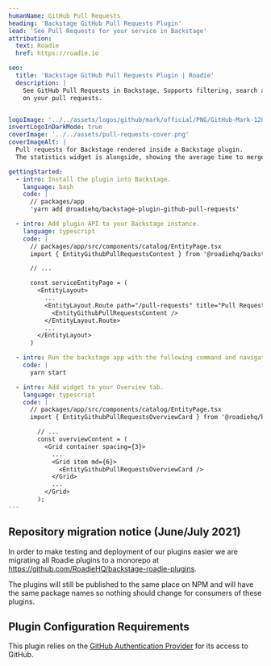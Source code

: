 ```yaml
---
humanName: GitHub Pull Requests
heading: 'Backstage GitHub Pull Requests Plugin'
lead: 'See Pull Requests for your service in Backstage'
attribution:
  text: Roadie
  href: https://roadie.io

seo:
  title: 'Backstage GitHub Pull Requests Plugin | Roadie'
  description: |
    See GitHub Pull Requests in Backstage. Supports filtering, search and statistics
    on your pull requests.


logoImage: '../../assets/logos/github/mark/official/PNG/GitHub-Mark-120px-plus2.png'
invertLogoInDarkMode: true
coverImage: '../../assets/pull-requests-cover.png'
coverImageAlt: |
  Pull requests for Backstage rendered inside a Backstage plugin.
  The statistics widget is alongside, showing the average time to merge a PR.

gettingStarted:
  - intro: Install the plugin into Backstage.
    language: bash
    code: |
      // packages/app
      'yarn add @roadiehq/backstage-plugin-github-pull-requests'

  - intro: Add plugin API to your Backstage instance.
    language: typescript
    code: |
      // packages/app/src/components/catalog/EntityPage.tsx
      import { EntityGithubPullRequestsContent } from '@roadiehq/backstage-plugin-github-pull-requests';

      // ...

      const serviceEntityPage = (
        <EntityLayout>
          ...
          <EntityLayout.Route path="/pull-requests" title="Pull Requests">
            <EntityGithubPullRequestsContent />
          </EntityLayout.Route>
          ...
        </EntityLayout>
      )

  - intro: Run the backstage app with the following command and navigate to the services tab.
    code: |
      yarn start

  - intro: Add widget to your Overview tab.
    language: typescript
    code: |
      // packages/app/src/components/catalog/EntityPage.tsx
      import { EntityGithubPullRequestsOverviewCard } from '@roadiehq/backstage-plugin-github-pull-requests';

        // ...
        const overviewContent = (
          <Grid container spacing={3}>
            ...
            <Grid item md={6}>
              <EntityGithubPullRequestsOverviewCard />
            </Grid>
            ...
          </Grid>
        );
---
```



## Repository migration notice (June/July 2021)

In order to make testing and deployment of our plugins easier we are migrating all Roadie plugins to a monorepo at https://github.com/RoadieHQ/backstage-roadie-plugins.

The plugins will still be published to the same place on NPM and will have the same package names so nothing should change for consumers of these plugins.

## Plugin Configuration Requirements

This plugin relies on the [GitHub Authentication Provider](https://backstage.io/docs/auth/github/provider) for its access to GitHub.



